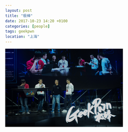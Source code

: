 ```yaml
---
layout: post
title: "极棒"
date: 2017-10-23 14:20 +0100
categories: [people]
tags: geekpwn
location: "上海"
---
```


<img src="/img/2017/20171024-L1006588.jpg" alt="极棒" style="width: 75%; height: 75%"/>
